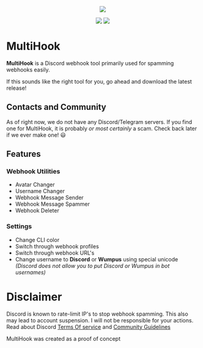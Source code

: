 <p align="center"><img src="https://i.imgur.com/9AJmsY1.png"></p>
<p align="center">
  <img src="https://img.shields.io/github/license/MarkTheRobloxGuy/multihook?style=for-the-badge&logo=appveyor">
  <img src="https://img.shields.io/github/stars/MarkTheRobloxGuy/multihook?style=for-the-badge&logo=appveyor">
</p>

# MultiHook
**MultiHook** is a Discord webhook tool primarily used for spamming webhooks easily. 

If this sounds like the right tool for you, go ahead and download the latest release!

## Contacts and Community
As of right now, we do not have any Discord/Telegram servers. If you find one for MultiHook, it is probably *or most certainly* a scam. Check back later if we ever make one! 😃

## Features
### Webhook Utilities
- Avatar Changer
- Username Changer
- Webhook Message Sender
- Webhook Message Spammer
- Webhook Deleter
### Settings
- Change CLI color 
- Switch through webhook profiles
- Switch through webhook URL's
- Change username to **Discord** or **Wumpus** using special unicode *(Discord does not allow you to put Discord or Wumpus in bot usernames)*

# Disclaimer
Discord is known to rate-limit IP's to stop webhook spamming. This also may lead to account suspension. I will not be responsible for your actions. Read about Discord [Terms Of service](https://discord.com/terms) and [Community Guidelines](https://discord.com/guidelines)

MultiHook was created as a proof of concept

